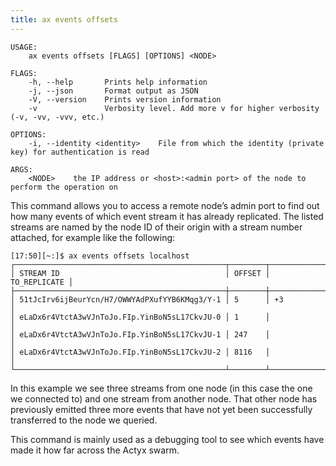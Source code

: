```yaml
---
title: ax events offsets
---
```


```text title="Query currently known event counts"
USAGE:
    ax events offsets [FLAGS] [OPTIONS] <NODE>

FLAGS:
    -h, --help       Prints help information
    -j, --json       Format output as JSON
    -V, --version    Prints version information
    -v               Verbosity level. Add more v for higher verbosity (-v, -vv, -vvv, etc.)

OPTIONS:
    -i, --identity <identity>    File from which the identity (private key) for authentication is read

ARGS:
    <NODE>    the IP address or <host>:<admin port> of the node to perform the operation on
```

This command allows you to access a remote node’s admin port to find out how many events of which event stream it has already replicated.
The listed streams are named by the node ID of their origin with a stream number attached, for example like the following:

```text title="Example usage"
[17:50][~:]$ ax events offsets localhost
┌───────────────────────────────────────────────┬────────┬──────────────┐
│ STREAM ID                                     │ OFFSET │ TO_REPLICATE │
├───────────────────────────────────────────────┼────────┼──────────────┤
│ 51tJcIrv6ijBeurYcn/H7/OWWYAdPXufYYB6KMqg3/Y-1 │ 5      │ +3           │
│ eLaDx6r4VtctA3wVJnToJo.FIp.YinBoN5sL17CkvJU-0 │ 1      │              │
│ eLaDx6r4VtctA3wVJnToJo.FIp.YinBoN5sL17CkvJU-1 │ 247    │              │
│ eLaDx6r4VtctA3wVJnToJo.FIp.YinBoN5sL17CkvJU-2 │ 8116   │              │
└───────────────────────────────────────────────┴────────┴──────────────┘
```

In this example we see three streams from one node (in this case the one we connected to) and one stream from another node.
That other node has previously emitted three more events that have not yet been successfully transferred to the node we queried.

This command is mainly used as a debugging tool to see which events have made it how far across the Actyx swarm.
